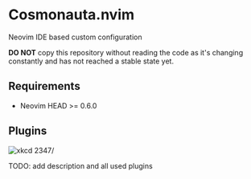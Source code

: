 # Cosmonauta.nvim

Neovim IDE based custom configuration

**DO NOT** copy this repository without reading the code as it's changing constantly and has not
reached a stable state yet.

## Requirements

- Neovim HEAD >= 0.6.0

## Plugins

![xkcd 2347/](https://imgs.xkcd.com/comics/dependency.png)

  TODO: add description and all used plugins

